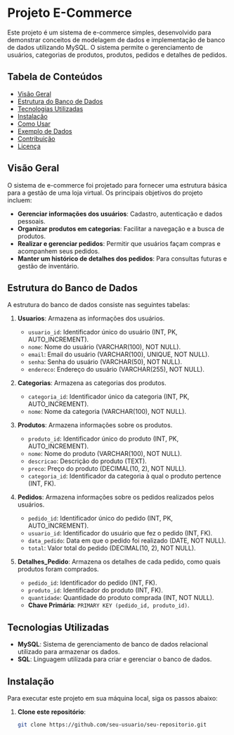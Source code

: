 # Projeto E-Commerce

Este projeto é um sistema de e-commerce simples, desenvolvido para demonstrar conceitos de modelagem de dados e implementação de banco de dados utilizando MySQL. O sistema permite o gerenciamento de usuários, categorias de produtos, produtos, pedidos e detalhes de pedidos.

## Tabela de Conteúdos

- [Visão Geral](#visão-geral)
- [Estrutura do Banco de Dados](#estrutura-do-banco-de-dados)
- [Tecnologias Utilizadas](#tecnologias-utilizadas)
- [Instalação](#instalação)
- [Como Usar](#como-usar)
- [Exemplo de Dados](#exemplo-de-dados)
- [Contribuição](#contribuição)
- [Licença](#licença)

## Visão Geral

O sistema de e-commerce foi projetado para fornecer uma estrutura básica para a gestão de uma loja virtual. Os principais objetivos do projeto incluem:

- **Gerenciar informações dos usuários**: Cadastro, autenticação e dados pessoais.
- **Organizar produtos em categorias**: Facilitar a navegação e a busca de produtos.
- **Realizar e gerenciar pedidos**: Permitir que usuários façam compras e acompanhem seus pedidos.
- **Manter um histórico de detalhes dos pedidos**: Para consultas futuras e gestão de inventário.

## Estrutura do Banco de Dados

A estrutura do banco de dados consiste nas seguintes tabelas:

1. **Usuarios**: Armazena as informações dos usuários.
   - `usuario_id`: Identificador único do usuário (INT, PK, AUTO_INCREMENT).
   - `nome`: Nome do usuário (VARCHAR(100), NOT NULL).
   - `email`: Email do usuário (VARCHAR(100), UNIQUE, NOT NULL).
   - `senha`: Senha do usuário (VARCHAR(50), NOT NULL).
   - `endereco`: Endereço do usuário (VARCHAR(255), NOT NULL).

2. **Categorias**: Armazena as categorias dos produtos.
   - `categoria_id`: Identificador único da categoria (INT, PK, AUTO_INCREMENT).
   - `nome`: Nome da categoria (VARCHAR(100), NOT NULL).

3. **Produtos**: Armazena informações sobre os produtos.
   - `produto_id`: Identificador único do produto (INT, PK, AUTO_INCREMENT).
   - `nome`: Nome do produto (VARCHAR(100), NOT NULL).
   - `descricao`: Descrição do produto (TEXT).
   - `preco`: Preço do produto (DECIMAL(10, 2), NOT NULL).
   - `categoria_id`: Identificador da categoria à qual o produto pertence (INT, FK).

4. **Pedidos**: Armazena informações sobre os pedidos realizados pelos usuários.
   - `pedido_id`: Identificador único do pedido (INT, PK, AUTO_INCREMENT).
   - `usuario_id`: Identificador do usuário que fez o pedido (INT, FK).
   - `data_pedido`: Data em que o pedido foi realizado (DATE, NOT NULL).
   - `total`: Valor total do pedido (DECIMAL(10, 2), NOT NULL).

5. **Detalhes_Pedido**: Armazena os detalhes de cada pedido, como quais produtos foram comprados.
   - `pedido_id`: Identificador do pedido (INT, FK).
   - `produto_id`: Identificador do produto (INT, FK).
   - `quantidade`: Quantidade do produto comprada (INT, NOT NULL).
   - **Chave Primária**: `PRIMARY KEY (pedido_id, produto_id)`.

## Tecnologias Utilizadas

- **MySQL**: Sistema de gerenciamento de banco de dados relacional utilizado para armazenar os dados.
- **SQL**: Linguagem utilizada para criar e gerenciar o banco de dados.

## Instalação

Para executar este projeto em sua máquina local, siga os passos abaixo:

1. **Clone este repositório**:
   ```bash
   git clone https://github.com/seu-usuario/seu-repositorio.git
